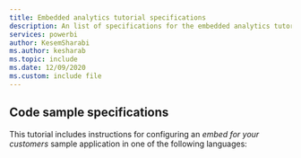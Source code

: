 ```yaml
---
title: Embedded analytics tutorial specifications
description: An list of specifications for the embedded analytics tutorials.
services: powerbi
author: KesemSharabi
ms.author: kesharab
ms.topic: include
ms.date: 12/09/2020
ms.custom: include file
---
```


## Code sample specifications

This tutorial includes instructions for configuring an *embed for your customers* sample application in one of the following languages: